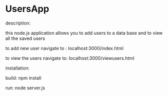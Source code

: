 # UsersApp

description:

this node.js application allows you to add users to a data base and to view all the saved users

to add new user navigate to : localhost:3000/index.html

to view the users navigate to: localhost:3000/viewusers.html




installation:

build: npm install

run: node server.js



